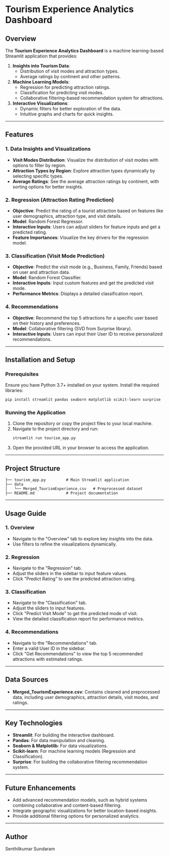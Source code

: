 # Tourism Experience Analytics Dashboard

## Overview

The **Tourism Experience Analytics Dashboard** is a machine learning-based Streamlit application that provides:

1. **Insights into Tourism Data**:
   - Distribution of visit modes and attraction types.
   - Average ratings by continent and other patterns.
2. **Machine Learning Models**:
   - Regression for predicting attraction ratings.
   - Classification for predicting visit modes.
   - Collaborative filtering-based recommendation system for attractions.
3. **Interactive Visualizations**:
   - Dynamic filters for better exploration of the data.
   - Intuitive graphs and charts for quick insights.

---

## Features

### 1. **Data Insights and Visualizations**

- **Visit Modes Distribution**: Visualize the distribution of visit modes with options to filter by region.
- **Attraction Types by Region**: Explore attraction types dynamically by selecting specific types.
- **Average Ratings**: See the average attraction ratings by continent, with sorting options for better insights.

### 2. **Regression (Attraction Rating Prediction)**

- **Objective**: Predict the rating of a tourist attraction based on features like user demographics, attraction type, and visit details.
- **Model**: Random Forest Regressor.
- **Interactive Inputs**: Users can adjust sliders for feature inputs and get a predicted rating.
- **Feature Importances**: Visualize the key drivers for the regression model.

### 3. **Classification (Visit Mode Prediction)**

- **Objective**: Predict the visit mode (e.g., Business, Family, Friends) based on user and attraction data.
- **Model**: Random Forest Classifier.
- **Interactive Inputs**: Input custom features and get the predicted visit mode.
- **Performance Metrics**: Displays a detailed classification report.

### 4. **Recommendations**

- **Objective**: Recommend the top 5 attractions for a specific user based on their history and preferences.
- **Model**: Collaborative filtering (SVD from Surprise library).
- **Interactive Inputs**: Users can input their User ID to receive personalized recommendations.

---

## Installation and Setup

### Prerequisites

Ensure you have Python 3.7+ installed on your system. Install the required libraries:

```bash
pip install streamlit pandas seaborn matplotlib scikit-learn surprise
```

### Running the Application

1. Clone the repository or copy the project files to your local machine.
2. Navigate to the project directory and run:
   ```bash
   streamlit run tourism_app.py
   ```
3. Open the provided URL in your browser to access the application.

---

## Project Structure

```
├── tourism_app.py         # Main Streamlit application
├── data
│   └── Merged_TourismExperience.csv   # Preprocessed dataset
├── README.md              # Project documentation
```

---

## Usage Guide

### 1. **Overview**

- Navigate to the "Overview" tab to explore key insights into the data.
- Use filters to refine the visualizations dynamically.

### 2. **Regression**

- Navigate to the "Regression" tab.
- Adjust the sliders in the sidebar to input feature values.
- Click "Predict Rating" to see the predicted attraction rating.

### 3. **Classification**

- Navigate to the "Classification" tab.
- Adjust the sliders to input features.
- Click "Predict Visit Mode" to get the predicted mode of visit.
- View the detailed classification report for performance metrics.

### 4. **Recommendations**

- Navigate to the "Recommendations" tab.
- Enter a valid User ID in the sidebar.
- Click "Get Recommendations" to view the top 5 recommended attractions with estimated ratings.

---

## Data Sources

- **Merged\_TourismExperience.csv**: Contains cleaned and preprocessed data, including user demographics, attraction details, visit modes, and ratings.

---

## Key Technologies

- **Streamlit**: For building the interactive dashboard.
- **Pandas**: For data manipulation and cleaning.
- **Seaborn & Matplotlib**: For data visualizations.
- **Scikit-learn**: For machine learning models (Regression and Classification).
- **Surprise**: For building the collaborative filtering recommendation system.

---

## Future Enhancements

- Add advanced recommendation models, such as hybrid systems combining collaborative and content-based filtering.
- Integrate geographic visualizations for better location-based insights.
- Provide additional filtering options for personalized analytics.

---

## Author

Senthilkumar Sundaram



